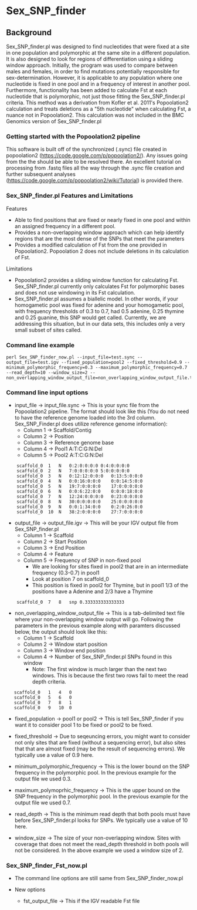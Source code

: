 Sex_SNP_finder
==============
Background
--------------
Sex_SNP_finder.pl was designed to find nucleotides that were fixed at a site in one population and polymorphic at the same site in a different population. It is also designed to look for regions of differentiation using a sliding window approach. Initially, the program was used to compare between males and females, in order to find mutations potentially responsible for sex-determination. However, it is applicable to any population where one nucleotide is fixed in one pool and in a frequency of interest in another pool. Furthermore, functionality has been added to calculate Fst at each nucleotide that is polymorphic, not just those fitting the Sex_SNP_finder.pl criteria. This method was a derivation from Kofler et al. 2011's Popoolation2 calculation and treats deletions as a "5th nucleotide" when calculating Fst, a nuance not in Popoolation2. This calculation was not included in the BMC Genomics version of Sex_SNP_finder.pl

### Getting started with the Popoolation2 pipeline

This software is built off of the synchronized (.sync) file created in popoolation2 (https://code.google.com/p/popoolation2/). Any issues going from the the should be able to be resolved there. An excellent tutorial on processing from .fastq files all the way through the .sync file creation and further subsequent analyses (https://code.google.com/p/popoolation2/wiki/Tutorial) is provided there.

### Sex_SNP_finder.pl Features and Limitations

Features

* Able to find positions that are fixed or nearly fixed in one pool and within an assigned frequency in a different pool.
* Provides a non-overlapping window approach which can help identify regions that are the most dense of the SNPs that meet the parameters
* Provides a modified calculation of Fst from the one provided in Popoolation2. Popoolation 2 does not include deletions in its calculation of Fst.

Limitations

* Popoolation2 provides a sliding window function for calculating Fst. Sex_SNP_finder.pl currently only calculates Fst for polymorphic bases and does not use windowing in its Fst calculation. 
* Sex_SNP_finder.pl assumes a biallelic model. In other words, if your homogametic pool was fixed for adenine and your homogametic pool, with frequency thresholds of 0.3 to 0.7, had 0.5 adenine, 0.25 thymine and 0.25 guanine, this SNP would get called. Currently, we are addressing this situation, but in our data sets, this includes only a very small subset of sites called.

### Command line example

```
perl Sex_SNP_finder_now.pl --input_file=test.sync --output_file=test.igv --fixed_population=pool2 --fixed_threshold=0.9 --minimum_polymorphic_frequency=0.3 --maximum_polymorphic_frequency=0.7 --read_depth=10 --window_size=2 --non_overlapping_window_output_file=non_overlapping_window_output_file.txt
```

### Command line input options

* input_file -> input_file.sync -> This is your sync file from the Popoolation2 pipeline. The format should look like this (You do not need to have the reference genome loaded into the 3rd column. Sex_SNP_Finder.pl does utilize reference genome information):
    - Column 1 -> Scaffold/Contig
    - Column 2 -> Position
    - Column 3 -> Reference genome base
    - Column 4 -> Pool1 A:T:C:G:N:Del
    - Column 5 -> Pool2 A:T:C:G:N:Del
```
    scaffold_0	1	N	0:2:0:0:0:0	0:4:0:0:0:0
    scaffold_0	2	N	7:0:0:0:0:0	5:0:0:0:0:0
    scaffold_0	3	N	0:12:12:0:0:0	0:13:5:0:0:0
    scaffold_0	4	N	0:0:16:0:0:0	0:0:14:5:0:0
    scaffold_0	5	N	19:7:0:0:0:0	17:0:0:0:0:0
    scaffold_0	6	N	0:0:6:22:0:0	0:0:0:18:0:0
    scaffold_0	7	N	12:24:0:0:0:0	0:23:0:0:0:0
    scaffold_0	8	N	30:0:0:0:0:0	25:0:0:0:0:0
    scaffold_0	9	N	0:0:1:34:0:0	0:2:0:26:0:0
    scaffold_0	10	N	38:2:0:0:0:0	27:7:0:0:0:0
```

* output_file -> output_file.igv -> This will be your IGV output file from Sex_SNP_finder.pl 
    - Column 1 -> Scaffold
    - Column 2 -> Start Position
    - Column 3 -> End Position
    - Column 4 -> Feature
    - Column 5 -> Frequency of SNP in non-fixed pool
        * We are looking for sites fixed in pool2 that are in an intermediate frequency (0.3-0.7) in pool1
        * Look at position 7 on scaffold_0
        * This position is fixed in pool2 for Thymine, but in pool1 1/3 of the positions have a Adenine and 2/3 have a Thymine

    
``` 
    scaffold_0	7	8	snp	0.333333333333333
```

* non_overlapping_window_output_file -> This is a tab-delimited text file where your non-overlapping window output will go. Following the parameters in the previous example along with paramters discussed below, the output should look like this:
   - Column 1 -> Scaffold
   - Column 2 -> Window start position
   - Column 3 -> Window end position
   - Column 4 -> Number of Sex_SNP_finder.pl SNPs found in this window
      * Note: The first window is much larger than the next two windows. This is because the first two rows fail to meet the read depth criteria.
```
   scaffold_0	1	4	0
   scaffold_0	5	6	0
   scaffold_0	7	8	1
   scaffold_0	9	10	0
```

* fixed_population -> pool1 or pool2 -> This is tell Sex_SNP_finder if you want it to consider pool 1 to be fixed or pool2 to be fixed.

* fixed_threshold -> Due to seqeuncing errors, you might want to consider not only sites that are fixed (without a sequencing error), but also sites that that are almost fixed (may be the result of sequencing errors). We typically use a value of 0.9 here.

* minimum_polymorphic_frequency -> This is the lower bound on the SNP frequency in the polymorphic pool. In the previous example for the output file we used 0.3.

* maximum_polymoprhic_frequency -> This is the upper bound on the SNP frequency in the polymorphic pool. In the previous example for the output file we used 0.7.

* read_depth -> This is the minimum read depth that both pools must have before Sex_SNP_finder.pl looks for SNPs. We typically use a value of 10 here.

* window_size -> The size of your non-overlapping window. Sites with coverage that does not meet the read_depth threshold in both pools will not be considered. In the above example we used a window size of 2. 

### Sex_SNP_finder_Fst_now.pl

* The command line options are still same from Sex_SNP_finder_now.pl

* New options

    - fst_output_file -> This if the IGV readable Fst file
